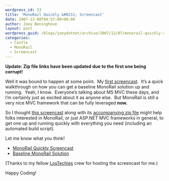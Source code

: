 ```yaml
---
wordpress_id: 53
title: 'MonoRail Quickly &#8211; Screencast'
date: 2007-12-08T04:57:00+00:00
author: Joey Beninghove
layout: post
wordpress_guid: /blogs/joeydotnet/archive/2007/12/07/monorail-quickly-screencast.aspx
categories:
  - Castle
  - MonoRail
  - Screencast
---
```

<span style="font-weight: bold">Update: Zip file links have been updated due to the first one being corrupt!</span> 

Well it was bound to happen at some point.&nbsp; My [first screencast](http://screencast.lostechies.com/screencasts/joeyb/monorail%5Fquickly/index.html).&nbsp; It&#8217;s a quick walkthrough on how you can get a baseline MonoRail solution up and running.&nbsp; Yeah, I know.&nbsp; Everyone&#8217;s talking about MS MVC these days, and I&#8217;m certainly just as excited about it as anyone else.&nbsp; But MonoRail is still a very nice MVC framework that can be fully leveraged **now.&nbsp;** 

So I thought [this screencast](http://screencast.lostechies.com/screencasts/joeyb/monorail%5Fquickly/index.html) along with its [accompanying zip file](http://code.google.com/p/joeydotnet/downloads/list) might help folks interested in MonoRail, or just ASP.NET MVC frameworks in general, to get one up and running quickly with everything you need (including an automated build script).

Let me know what you think!

  * [MonoRail Quickly Screencast](http://screencast.lostechies.com/screencasts/joeyb/monorail%5Fquickly/index.html) 
  * [Baseline MonoRail Solution](http://code.google.com/p/joeydotnet/downloads/list) 

(Thanks to my fellow [LosTechies](http://lostechies.com) crew for hosting the screencast for me.)

Happy Coding!